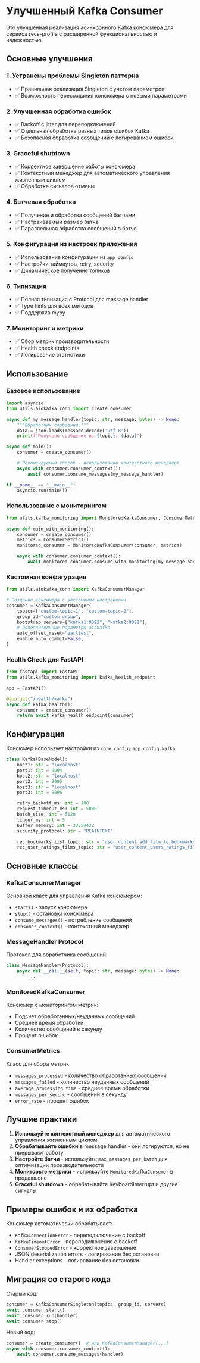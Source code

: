 # Улучшенный Kafka Consumer

Это улучшенная реализация асинхронного Kafka консюмера для сервиса recs-profile с расширенной функциональностью и надежностью.

## Основные улучшения

### 1. Устранены проблемы Singleton паттерна
- ✅ Правильная реализация Singleton с учетом параметров
- ✅ Возможность пересоздания консюмера с новыми параметрами

### 2. Улучшенная обработка ошибок
- ✅ Backoff с jitter для переподключений
- ✅ Отдельная обработка разных типов ошибок Kafka
- ✅ Безопасная обработка сообщений с логированием ошибок

### 3. Graceful shutdown
- ✅ Корректное завершение работы консюмера
- ✅ Контекстный менеджер для автоматического управления жизненным циклом
- ✅ Обработка сигналов отмены

### 4. Батчевая обработка
- ✅ Получение и обработка сообщений батчами
- ✅ Настраиваемый размер батча
- ✅ Параллельная обработка сообщений в батче

### 5. Конфигурация из настроек приложения
- ✅ Использование конфигурации из `app_config`
- ✅ Настройки таймаутов, retry, security
- ✅ Динамическое получение топиков

### 6. Типизация
- ✅ Полная типизация с Protocol для message handler
- ✅ Type hints для всех методов
- ✅ Поддержка mypy

### 7. Мониторинг и метрики
- ✅ Сбор метрик производительности
- ✅ Health check endpoints
- ✅ Логирование статистики

## Использование

### Базовое использование

```python
import asyncio
from utils.aiokafka_conn import create_consumer

async def my_message_handler(topic: str, message: bytes) -> None:
    """Обработчик сообщений."""
    data = json.loads(message.decode('utf-8'))
    print(f"Получено сообщение из {topic}: {data}")

async def main():
    consumer = create_consumer()

    # Рекомендуемый способ - использование контекстного менеджера
    async with consumer.consumer_context():
        await consumer.consume_messages(my_message_handler)

if __name__ == "__main__":
    asyncio.run(main())
```

### Использование с мониторингом

```python
from utils.kafka_monitoring import MonitoredKafkaConsumer, ConsumerMetrics

async def main_with_monitoring():
    consumer = create_consumer()
    metrics = ConsumerMetrics()
    monitored_consumer = MonitoredKafkaConsumer(consumer, metrics)

    async with consumer.consumer_context():
        await monitored_consumer.consume_with_monitoring(my_message_handler)
```

### Кастомная конфигурация

```python
from utils.aiokafka_conn import KafkaConsumerManager

# Создание консюмера с кастомными настройками
consumer = KafkaConsumerManager(
    topics=["custom-topic-1", "custom-topic-2"],
    group_id="custom-group",
    bootstrap_servers=["kafka1:9092", "kafka2:9092"],
    # Дополнительные параметры aiokafka
    auto_offset_reset="earliest",
    enable_auto_commit=False,
)
```

### Health Check для FastAPI

```python
from fastapi import FastAPI
from utils.kafka_monitoring import kafka_health_endpoint

app = FastAPI()

@app.get("/health/kafka")
async def kafka_health():
    consumer = create_consumer()
    return await kafka_health_endpoint(consumer)
```

## Конфигурация

Консюмер использует настройки из `core.config.app_config.kafka`:

```python
class Kafka(BaseModel):
    host1: str = "localhost"
    port1: int = 9094
    host2: str = "localhost"
    port2: int = 9095
    host3: str = "localhost"
    port3: int = 9096

    retry_backoff_ms: int = 100
    request_timeout_ms: int = 5000
    batch_size: int = 5120
    linger_ms: int = 5
    buffer_memory: int = 33554432
    security_protocol: str = "PLAINTEXT"

    rec_bookmarks_list_topic: str = "user_content_add_film_to_bookmarks_event"
    rec_user_ratings_films_topic: str = "user_content_users_ratings_films_event"
```

## Основные классы

### KafkaConsumerManager
Основной класс для управления Kafka консюмером:
- `start()` - запуск консюмера
- `stop()` - остановка консюмера
- `consume_messages()` - потребление сообщений
- `consumer_context()` - контекстный менеджер

### MessageHandler Protocol
Протокол для обработчика сообщений:
```python
class MessageHandler(Protocol):
    async def __call__(self, topic: str, message: bytes) -> None:
        ...
```

### MonitoredKafkaConsumer
Консюмер с мониторингом метрик:
- Подсчет обработанных/неудачных сообщений
- Среднее время обработки
- Количество сообщений в секунду
- Процент ошибок

### ConsumerMetrics
Класс для сбора метрик:
- `messages_processed` - количество обработанных сообщений
- `messages_failed` - количество неудачных сообщений
- `average_processing_time` - среднее время обработки
- `messages_per_second` - сообщений в секунду
- `error_rate` - процент ошибок

## Лучшие практики

1. **Используйте контекстный менеджер** для автоматического управления жизненным циклом
2. **Обрабатывайте ошибки** в message handler - они логируются, но не прерывают работу
3. **Настройте батчи** - используйте `max_messages_per_batch` для оптимизации производительности
4. **Мониторьте метрики** - используйте `MonitoredKafkaConsumer` в продакшене
5. **Graceful shutdown** - обрабатывайте KeyboardInterrupt и другие сигналы

## Примеры ошибок и их обработка

Консюмер автоматически обрабатывает:
- `KafkaConnectionError` - переподключение с backoff
- `KafkaTimeoutError` - переподключение с backoff
- `ConsumerStoppedError` - корректное завершение
- JSON deserialization errors - логирование без остановки
- Handler exceptions - логирование без остановки

## Миграция со старого кода

Старый код:
```python
consumer = KafkaConsumerSingleton(topics, group_id, servers)
await consumer.start()
await consumer.run(handler)
await consumer.stop()
```

Новый код:
```python
consumer = create_consumer()  # или KafkaConsumerManager(...)
async with consumer.consumer_context():
    await consumer.consume_messages(handler)
```
